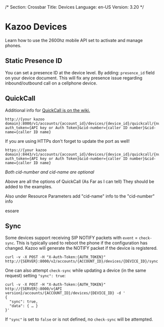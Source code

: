/*
Section: Crossbar
Title: Devices
Language: en-US
Version: 3.20
*/

# Kazoo Devices
Learn how to use the 2600hz mobile API set to activate and manage phones.


## Static Presence ID

You can set a presence ID at the device level. By adding: `presence_id` field on your device document. This will fix any presence issue regarding inbound/outbound call on a cellphone device.

## QuickCall

Additional info for [QuickCall is on the wiki.](https://2600hz.atlassian.net/wiki/display/APIs/QuickCall+API)

```
http://{your kazoo domain}:8000/v1/accounts/{account_id}/devices/{device_id}/quickcall/{number_to_call}?auth_token={API key or Auth Token}&cid-number={caller ID number}&cid-name={caller ID name}
```

If you are using HTTPs don't forget to update the port as well!
```
https://{your kazoo domain}:8443/v1/accounts/{account_id}/devices/{device_id}/quickcall/{number_to_call}?auth_token={API key or Auth Token}&cid-number={caller ID number}&cid-name={caller ID name}
```

_Both cid-number and cid-name are optional_

Above are all the options of QuickCall (As Far as I can tell) They should be added to the examples.

Also under Resource Parameters add "cid-name" info to the "cid-number" info

esoare

## Sync

Some devices support receiving SIP NOTIFY packets with `event` = `check-sync`. This is typically used to reboot the phone if the configuration has changed. Kazoo will generate the NOTIFY packet if the device is registered.

    curl -v -X POST -H "X-Auth-Token:{AUTH_TOKEN}" http://{SERVER}:8000/v2/accounts/{ACCOUNT_ID}/devices/{DEVICE_ID}/sync


One can also attempt `check-sync` while updating a device (in the same request) setting `"sync": true`:

    curl -v -X POST -H "X-Auth-Token:{AUTH_TOKEN}" http://{SERVER}:8000/v{API version}/accounts/{ACCOUNT_ID}/devices/{DEVICE_ID} -d '
    {
      "sync": true,
      "data": { … }
    }'

If `"sync"` is set to `false` or is not defined, no `check-sync` will be attempted.
